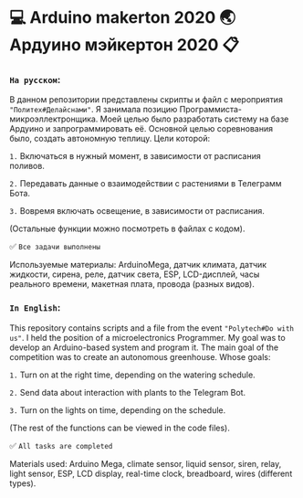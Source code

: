 # :computer: Arduino makerton 2020 :earth_asia: Ардуино мэйкертон 2020 :clipboard:
### `На русском`:
В данном репозитории представлены скрипты и файл с мероприятия `"Политех#Делайснами"`. Я занимала позицию Программиста-микроэллектронщика. Моей целью было разработать систему на базе Ардуино и запрограммировать её. Основной целью соревнования было, создать автономную теплицу.
Цели которой:

`1.` Включаться в нужный момент, в зависимости от расписания поливов.

`2.` Передавать данные о взаимодействии с растениями в Телеграмм Бота. 

`3.` Вовремя включать освещение, в зависимости от расписания.

(Остальные функции можно посмотреть в файлах с кодом).

:white_check_mark: `Все задачи выполнены` 

Используемые материалы:
ArduinoMega, датчик климата, датчик жидкости, сирена, реле, датчик света, ESP, LCD-дисплей, часы реального времени, макетная плата, провода (разных видов).
### `In English`:
This repository contains scripts and a file from the event `"Polytech#Do with us"`. I held the position of a microelectronics Programmer. My goal was to develop an Arduino-based system and program it. The main goal of the competition was to create an autonomous greenhouse.
Whose goals:

`1.` Turn on at the right time, depending on the watering schedule.

`2.` Send data about interaction with plants to the Telegram Bot.

`3.` Turn on the lights on time, depending on the schedule.

(The rest of the functions can be viewed in the code files).

✅ `All tasks are completed`

Materials used:
Arduino Mega, climate sensor, liquid sensor, siren, relay, light sensor, ESP, LCD display, real-time clock, breadboard, wires (different types). 
